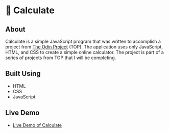 # :triangular_ruler: Calculate

## About

Calculate is a simple JavaScript program that was written to accomplish a project from [The Odin Project](https://www.theodinproject.com/) (TOP). The application uses only JavaScript, HTML, and CSS to create a simple online calculator. The project is part of a series of projects from TOP that I will be completing.

## Built Using

- HTML
- CSS
- JavaScript

## Live Demo

- [Live Demo of Calculate](https://luinrandir.github.io/odin-calc/)
